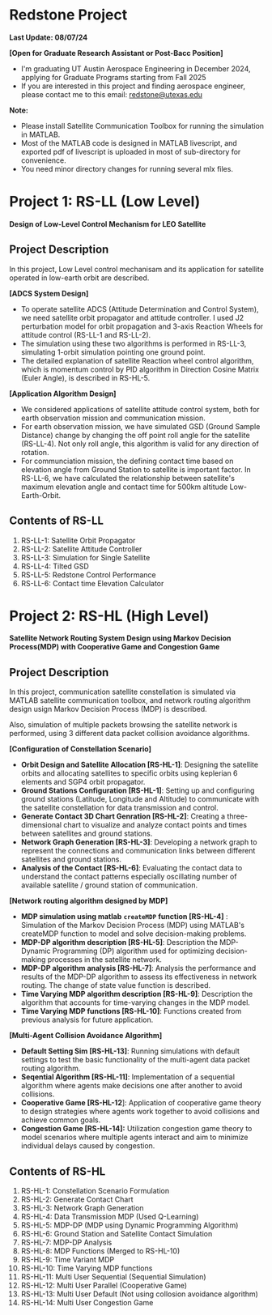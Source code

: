 
# **Redstone Project**

**Last Update: 08/07/24**


 **\[Open for Graduate Research Assistant or Post\-Bacc Position\]** 

-  I'm graduating UT Austin Aerospace Engineering in December 2024, applying for Graduate Programs starting from Fall 2025 
-  If you are interested in this project and finding aerospace engineer, please contact me to this email: redstone@utexas.edu 


**Note:**

-  Please install Satellite Communication Toolbox for running the simulation in MATLAB.  
-  Most of the MATLAB code is designed in MATLAB livescript, and exported pdf of livescript is uploaded in most of sub\-directory for convenience. 
-  You need minor directory changes for running several mlx files. 
# **Project 1: RS\-LL (Low Level)**

**Design of Low\-Level Control Mechanism for LEO Satellite**

## Project Description

  In this project, Low Level control mechanisam and its application for satellite operated in low\-earth orbit are described. 


 **\[ADCS System Design\]** 

-  To operate satellite ADCS (Attitude Determination and Control System), we need satellite orbit propagator and attitude controller. I used J2 perturbation model for orbit propagation and 3\-axis Reaction Wheels for attitude control (RS\-LL\-1 and RS\-LL\-2). 
-  The simulation using these two algorithms is performed in RS\-LL\-3, simulating 1\-orbit simulation pointing one ground point.  
-  The detailed explanation of satellite Reaction wheel control algorithm, which is momentum control by PID algorithm in Direction Cosine Matrix (Euler Angle), is described in RS\-HL\-5. 

 **\[Application Algorithm Design\]** 

-  We considered applications of satellite attitude control system, both for earth observation mission and communication mission. 
-  For earth observation mission, we have simulated GSD (Ground Sample Distance) change by changing the off point roll angle for the satellite (RS\-LL\-4). Not only roll angle, this algorithm is valid for any direction of rotation. 
-  For communciation mission, the defining contact time based on elevation angle from Ground Station to satellite is important factor. In RS\-LL\-6, we have calculated the relationship between satellite's maximum elevation angle and contact time for 500km altitude Low\-Earth\-Orbit. 

## Contents of RS\-LL
1.  RS\-LL\-1: Satellite Orbit Propagator
2. RS\-LL\-2: Satellite Attitude Controller
3. RS\-LL\-3: Simulation for Single Satellite
4. RS\-LL\-4: Tilted GSD
5. RS\-LL\-5: Redstone Control Performance
6. RS\-LL\-6: Contact time Elevation Calculator

# **Project 2: RS\-HL (High Level)**

**Satellite Network Routing System Design using Markov Decision Process(MDP) with Cooperative Game and Congestion Game**

## **Project Description**

   In this project, communication satellite constellation is simulated via MATLAB satellite communication toolbox, and network routing algorithm design usign Markov Decision Process (MDP) is described.


  Also, simulation of multiple packets browsing the satellite network is performed, using 3 different data packet collision avoidance algorithms. 


**\[Configuration of Constellation Scenario\]**

-  **Orbit Design and Satellite Allocation \[RS\-HL\-1\]**: Designing the satellite orbits and allocating satellites to specific orbits using keplerian 6 elements and SGP4 orbit propagator.   
-  **Ground Stations Configuration \[RS\-HL\-1\]**: Setting up and configuring ground stations (Latitude, Longitude and Altitude) to communicate with the satellite constellation for data transmission and control. 
-  **Generate Contact 3D Chart Genration \[RS\-HL\-2\]**: Creating a three\-dimensional chart to visualize and analyze contact points and times between satellites and ground stations. 
-  **Network Graph Generation \[RS\-HL\-3\]**:  Developing a network graph to represent the connections and communication links between different satellites and ground stations. 
-  **Analysis of the Contact \[RS\-HL\-6\]**: Evaluating the contact data to understand the contact patterns especially oscillating number of available satellite / ground station of communication.   

**\[Network routing algorithm designed by MDP\]**

-   **MDP simulation using matlab** **`createMDP`** **function \[RS\-HL\-4\]** : Simulation of the Markov Decision Process (MDP) using MATLAB's createMDP function to model and solve decision\-making problems. 
-  **MDP\-DP algorithm description \[RS\-HL\-5\]**: Description the MDP\-Dynamic Programming (DP) algorithm used for optimizing decision\-making processes in the satellite network. 
-  **MDP\-DP algorithm analysis \[RS\-HL\-7\]**: Analysis the performance and results of the MDP\-DP algorithm to assess its effectiveness in network routing. The change of state value function is described. 
-  **Time Varying MDP algorithm description \[RS\-HL\-9\]**: Description the algorithm that accounts for time\-varying changes in the MDP model. 
-  **Time Varying MDP functions \[RS\-HL\-10\]**: Functions created from previous analysis for future application. 

**\[Multi\-Agent Collision Avoidance Algorithm\]**

-  **Default Setting Sim \[RS\-HL\-13\]**: Running simulations with default settings to test the basic functionality of the multi\-agent data packet routing algorithm. 
-  **Seqential Algorithm \[RS\-HL\-11\]**: Implementation of a sequential algorithm where agents make decisions one after another to avoid collisions. 
-  **Cooperative Game \[RS\-HL\-12**\]: Application of cooperative game theory to design strategies where agents work together to avoid collisions and achieve common goals. 
-  **Congestion Game \[RS\-HL\-14\]:** Utilization congestion game theory to model scenarios where multiple agents interact and aim to minimize individual delays caused by congestion. 

## Contents of RS\-HL
1.  RS\-HL\-1: Constellation Scenario Formulation
2. RS\-HL\-2: Generate Contact Chart
3. RS\-HL\-3: Network Graph Generation
4. RS\-HL\-4: Data Transmission MDP (Used Q\-Learning)
5. RS\-HL\-5: MDP\-DP (MDP using Dynamic Programming Algorithm)
6. RS\-HL\-6: Ground Station and Satellite Contact Simulation
7. RS\-HL\-7: MDP\-DP Analysis
8. RS\-HL\-8: MDP Functions (Merged to RS\-HL\-10)
9. RS\-HL\-9: Time Variant MDP
10. RS\-HL\-10: Time Varying MDP functions
11. RS\-HL\-11: Multi User Sequential (Sequential Simulation)
12. RS\-HL\-12: Multi User Parallel (Cooperative Game)
13. RS\-HL\-13: Multi User Default (Not using collosion avoidance algorithm)
14. RS\-HL\-14: Multi User Congestion Game
